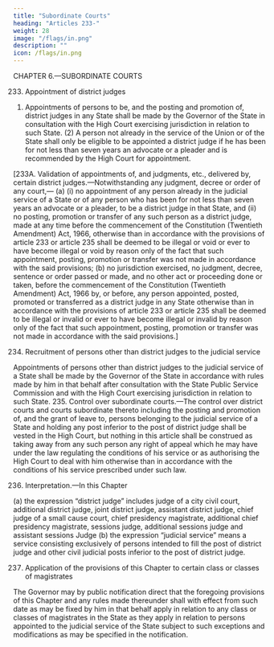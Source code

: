 ```yaml
---
title: "Subordinate Courts"
heading: "Articles 233-"
weight: 28
image: "/flags/in.png"
description: ""
icon: /flags/in.png
---
```



CHAPTER 6.—SUBORDINATE COURTS

233. Appointment of district judges

1) Appointments of persons to be, and the posting and promotion of, district judges in any State shall be made by the Governor of the State in consultation with the High Court exercising jurisdiction in relation to such State.
(2) A person not already in the service of the Union or of the State shall only be eligible to be appointed
a district judge if he has been for not less than seven years an advocate or a pleader and is recommended
by the High Court for appointment.

[233A. Validation of appointments of, and judgments, etc., delivered by, certain district
judges.—Notwithstanding any judgment, decree or order of any court,—
(a) (i) no appointment of any person already in the judicial service of a State or of any person who
has been for not less than seven years an advocate or a pleader, to be a district judge in that State, and
(ii) no posting, promotion or transfer of any such person as a district judge,
made at any time before the commencement of the Constitution (Twentieth Amendment) Act, 1966, otherwise
than in accordance with the provisions of article 233 or article 235 shall be deemed to be illegal or void or
ever to have become illegal or void by reason only of the fact that such appointment, posting, promotion or
transfer was not made in accordance with the said provisions;
(b) no jurisdiction exercised, no judgment, decree, sentence or order passed or made, and no other
act or proceeding done or taken, before the commencement of the Constitution (Twentieth Amendment)
Act, 1966 by, or before, any person appointed, posted, promoted or transferred as a district judge in
any State otherwise than in accordance with the provisions of article 233 or article 235 shall be deemed
to be illegal or invalid or ever to have become illegal or invalid by reason only of the fact that such
appointment, posting, promotion or transfer was not made in accordance with the said provisions.]

234. Recruitment of persons other than district judges to the judicial service

Appointments of persons other than district judges to the judicial service of a State shall be made by the Governor of the State in
accordance with rules made by him in that behalf after consultation with the State Public Service Commission
and with the High Court exercising jurisdiction in relation to such State.
235. Control over subordinate courts.—The control over district courts and courts subordinate
thereto including the posting and promotion of, and the grant of leave to, persons belonging to the judicial
service of a State and holding any post inferior to the post of district judge shall be vested in the High Court,
but nothing in this article shall be construed as taking away from any such person any right of appeal which
he may have under the law regulating the conditions of his service or as authorising the High Court to deal
with him otherwise than in accordance with the conditions of his service prescribed under such law.

236. Interpretation.—In this Chapter

(a) the expression “district judge” includes judge of a city civil court, additional district judge, joint
district judge, assistant district judge, chief judge of a small cause court, chief presidency magistrate,
additional chief presidency magistrate, sessions judge, additional sessions judge and assistant sessions
Judge
(b) the expression “judicial service” means a service consisting exclusively of persons intended to
fill the post of district judge and other civil judicial posts inferior to the post of district judge.
<!-- 1. Ins. by the Constitution (Twentieth Amendment) Act, 1966, s. 2 (w.e.f. 22-12-1966). -->

237. Application of the provisions of this Chapter to certain class or classes of magistrates

The Governor may by public notification direct that the foregoing provisions of this Chapter and any rules
made thereunder shall with effect from such date as may be fixed by him in that behalf apply in relation to
any class or classes of magistrates in the State as they apply in relation to persons appointed to the judicial
service of the State subject to such exceptions and modifications as may be specified in the notification.

<!-- PART 7: The States in Part B of the First Schedule]. Omitted by the Constitution (Seventh Amendment) Act, 1956, s. 29 and Sch. (w.e.f. 1-11-1956)

Article 238. [Application of provisions of Part VI to States in Part B of the First Schedule.]–Omitted by the
Constitution (Seventh Amendment) Act, 1956, s. 29 and Sch. (w.e.f. 1-11-1956).

 -->